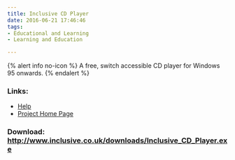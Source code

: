 ```yaml
---
title: Inclusive CD Player
date: 2016-06-21 17:46:46
tags: 
- Educational and Learning
- Learning and Education

---
```


{% alert info no-icon %}
A free, switch accessible CD player for Windows 95 onwards.
{% endalert %}

<!-- more -->



### Links:
- <a href="http://www.inclusive.co.uk/downloads/inc_cd_readme.doc">Help</a>
- <a href="http://www.inclusive.co.uk/downloads/downloads.shtml#cdplayer">Project Home Page</a>

### Download: http://www.inclusive.co.uk/downloads/Inclusive_CD_Player.exe 